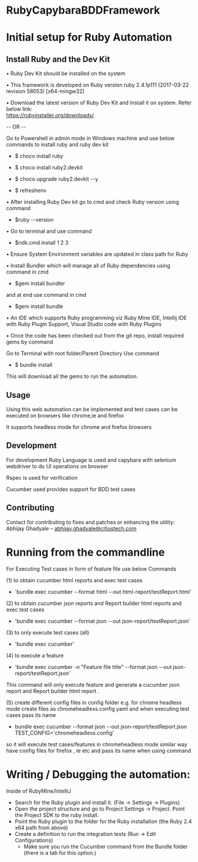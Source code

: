 # RubyCapybaraBDDFramework
# Initial setup for Ruby Automation


## Install Ruby and the Dev Kit
•	Ruby Dev Kit should be installed on the system 

•	This framework is developed on Ruby version ruby 2.4.1p111 (2017-03-22 revision 58053) [x64-mingw32] 

•	Download the latest version of Ruby Dev Kit and Install it on system. Refer below link:  
<https://rubyinstaller.org/downloads/>

-- OR -- 

   Go to Powershell in admin mode in Windows machine and use below commands to install ruby and ruby dev kit 
   
-  $ choco install ruby
   
-  $ choco install ruby2.devkit
   
-  $ choco upgrade ruby2.devkit --y

-  $ refreshenv
   

•	After installing Ruby Dev kit go to cmd and check Ruby version using command

- $ruby --version 

•	Go to terminal and use command

- $ridk.cmd install 1 2 3

•	Ensure System Environment variables are updated in class path for Ruby

•	Install Bundler which will manage all of Ruby dependencies using command in cmd

- $gem install bundler

and at end use command in cmd  

- $gem install bundle

•	An IDE which supports Ruby programming viz Ruby Mine IDE, Intellij IDE with Ruby Plugin Support, Visual Studio code with Ruby Plugins 

•	Once the code has been checked out from the git repo, install required gems by command 

Go to Terminal with root folder/Parent Directory
Use command

- $ bundle install

This will download all the gems to run the automation.


## Usage
Using this web automation can be implemented and test cases can be executed on browsers like 
chrome,ie and firefox 

It supports headless mode for chrome and firefox browsers


## Development
For development Ruby Language is used and capybara with selenium webdriver to do 
UI operations on browser 

Rspec is used for verification 

Cucumber used provides support for BDD test cases


## Contributing
Contact for contributing to fixes and patches or enhancing the utility:                                                            	
Abhijay Ghadyale – abhijay.ghadyale@citiustech.com 


# Running from the commandline
For Executing Test cases in form of feature file use below Commands

(1)  to obtain cucumber html reports and exec test cases

- 'bundle exec cucumber --format html --out html-report/testReport.html'

(2)  to obtain cucumber json reports and Report builder html reports and exec test cases

- 'bundle exec cucumber --format json --out json-report/testReport.json'

(3) to only execute test cases (all)

- 'bundle exec cucumber'

(4) to execute a feature 
 
- 'bundle exec cucumber -n "Feature file title" --format json --out json-report/testReport.json'
 
This command will only execute feature and generate a cucumber json report and Report builder html report . 

(5) create different config files in config folder e.g. for chrome headless mode create files as chromeheadless.config.yaml
and when executing test cases pass its name 

- bundle exec cucumber --format json --out json-report/testReport.json TEST_CONFIG='chromeheadless.config'

so it will execute test cases/features in chromeheadless mode 
similar way have config files for firefox , ie etc and pass its name when using command 

# Writing / Debugging the automation:

Inside of RubyMine/IntelliJ 
- Search for the Ruby plugin and install it. (File -> Settings -> Plugins)
- Open the project structure and go to Project Settings -> Project. Point the Project SDK to the ruby install.
- Point the Ruby plugin to the folder for the Ruby installation (the Ruby 2.4 x64 path from above)
- Create a definition to run the integration tests (Run -> Edit Configurations)
    - Make sure you run the Cucumber command from the Bundle folder (there is a tab for this option.)
